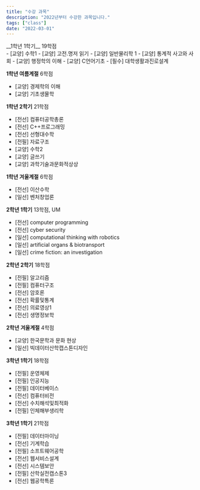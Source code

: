 ```yaml
---
title: "수강 과목"
description: "2022년부터 수강한 과목입니다."
tags: ["class"]
date: "2022-03-01"
---
```


<span class="justified-text">
__1학년 1학기__ 19학점 <br>
- [교양] 수학1
- [교양] 고전.명저 읽기
- [교양] 일반물리학 1
- [교양] 통계적 사고와 사회
- [교양] 행정학의 이해
- [교양] C언어기초
- [필수] 대학생활과진로설계

__1학년 여름계절__ 6학점 <br>
- [교양] 경제학의 이해
- [교양] 기초생물학

__1학년 2학기__ 21학점 <br>
- [전선] 컴퓨터공학총론
- [전선] C++프로그래밍
- [전선] 선형대수학
- [전필] 자료구조
- [교양] 수학2
- [교양] 글쓰기
- [교양] 과학기술과문화적상상

__1학년 겨울계절__ 6학점 <br>
- [전선] 이산수학
- [일선] 벤처창업론

__2학년 1학기__ 13학점, UM <br>
- [전선] computer programming
- [전선] cyber security
- [일선] computational thinking with robotics
- [일선] artificial organs & biotransport
- [일선] crime fiction: an investigation

__2학년 2학기__ 18학점 <br>
- [전필] 알고리즘
- [전필] 컴퓨터구조
- [전선] 암호론
- [전선] 확률및통계
- [전선] 의료영상1
- [전선] 생명정보학

__2학년 겨울계절__ 4학점 <br>
- [교양] 한국문학과 문화 현상
- [일선] 빅데이터산학캡스톤디자인

__3학년 1학기__ 18학점 <br>
- [전필] 운영체제
- [전필] 인공지능
- [전필] 데이터베이스
- [전선] 컴퓨터비전
- [전선] 수치해석및최적화
- [전필] 인체해부생리학

__3학년 1학기__ 21학점 <br>
- [전필] 데이터마이닝
- [전선] 기계학습
- [전필] 소프트웨어공학
- [전선] 웹서비스설계
- [전선] 시스템보안
- [전필] 산학실전캡스톤3
- [전선] 웹공학특론

</span>